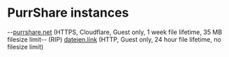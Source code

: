 # PurrShare instances
--<a href="https://purrshare.net">purrshare.net</a> (HTTPS, Cloudflare, Guest only, 1 week file lifetime, 35 MB filesize limit-- (RIP)
<a href="http://dateien.link">dateien.link</a> (HTTP, Guest only, 24 hour file lifetime, no filesize limit)
